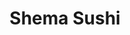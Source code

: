 ---
layout: place
title: Shema Sushi
permalink: /new-york/rochester/shema-sushi.html
stateAbbr: NY
stateName: New York
cityName: Rochester
seo:
  type: restaurant
  links: https://www.shema-sushi.com/
place_id: ChIJbfUNDALP1okRJ3K-FQQKEgE
photos:
  - name: >-
      places/ChIJbfUNDALP1okRJ3K-FQQKEgE/photos/AeeoHcLwxY6WgB0oJDvgXR07u31O-Hk2_Qw4Q0rkDnzM6ZkwKIzONxYUSx4KgObUE1SEwuMXkwdxnt5M7dy7QUWOs9ONlkrbAlgAlddBz34A-y88FrF4PVFZB6WKAm_VXcialoZynWEIztqVz0yMP-Y92QQiHDJZtM0WoHI6YJ3ylM9K--HOM-2fLNfvM6POeSvuGvuIsnkpq9A5IgiAYZ7L4NWtWpKK11TAgUM0eW9Rph5CHuUWRTsHhRpuDaqki_ZupKlRXettcURSkH3zBFFxCW274deQfTJqfM4j3ftv61Lpi_8oVww6uiPfF0Y86RI1kGKU2aiJuR3ROltSItn0Yj0f-1NQB9MDi8hYGBLlb56WO4JZd4UeqFfLjVtWI7SaP2BuS3aEZ-2dFD3zQm7eFhtx4-RMwabB3b-AzmxVK6IoXDTX
    widthPx: 4000
    heightPx: 2252
    authorAttributions:
      - displayName: Van Harold
        uri: https://maps.google.com/maps/contrib/109056808507673653168
        photoUri: >-
          https://lh3.googleusercontent.com/a-/ALV-UjU5zPu_HyDqnUeTmW5T3qIoT4UXsVnbcIxPtfPGvducVbLkBZCa=s100-p-k-no-mo
    flagContentUri: >-
      https://www.google.com/local/imagery/report/?cb_client=maps_api_places.places_api&image_key=!1e10!2sCIHM0ogKEICAgIDeuLCMkwE&hl=en-US
    googleMapsUri: >-
      https://www.google.com/maps/place//data=!3m4!1e2!3m2!1sCIHM0ogKEICAgIDeuLCMkwE!2e10!4m2!3m1!1s0x89d6cf020c0df56d:0x1120a0415be7227
  - name: >-
      places/ChIJbfUNDALP1okRJ3K-FQQKEgE/photos/AeeoHcLKKCuCpjqraW0IudNGBAHTwdalA60gz-kCQLnEM6mm00rdPMZnPTV5wpmpNlHA1sh1rht8EHWlEtClw6ugCkq7JzKU85C8dfqLIqZ6-Ot_34mn427VTs_PbPLvimdKhN0RaQlDwwN5jPfxJi3isv42ZC-7cIjboiPhdJBn46R2Xn2CTknRdxyQieNoM7lZbOwtVybrZFf7UD_NjaLNv_Dkk4Y81fzPHo5gNp2Iywd7f6-zmcqehgdoJJ4JWZt-qErH35K-kDIuZpHSIVLXdAzyYapOssG9N0bA7TGHECwTMg
    widthPx: 960
    heightPx: 720
    authorAttributions:
      - displayName: Shema Sushi
        uri: https://maps.google.com/maps/contrib/116791135640865801181
        photoUri: >-
          https://lh3.googleusercontent.com/a/ACg8ocLC7DmWl-bhXiQo-hco6fkoj4ViNgRRN1spjlR3HaDfDk6MIw=s100-p-k-no-mo
    flagContentUri: >-
      https://www.google.com/local/imagery/report/?cb_client=maps_api_places.places_api&image_key=!1e10!2sAF1QipN9CZFLMGmIJ4BUvuqS_Hge6oyVNUDZV4Vqzk5W&hl=en-US
    googleMapsUri: >-
      https://www.google.com/maps/place//data=!3m4!1e2!3m2!1sAF1QipN9CZFLMGmIJ4BUvuqS_Hge6oyVNUDZV4Vqzk5W!2e10!4m2!3m1!1s0x89d6cf020c0df56d:0x1120a0415be7227
  - name: >-
      places/ChIJbfUNDALP1okRJ3K-FQQKEgE/photos/AeeoHcLxc6C7pPijV9JYWYSdE21M5iGYo8gz5ODnn3b5flfq90P5rsehPSc7hXAbK98q7scyQfOz5AZoJAaeTEV0FXkUwRIO8QlxjnNNwl6iD_S3j_HgaeuekDxRo2bflucvqIHP8ynriiWyQ728lBpcIEm8zQiR16akb_Re8qlOPfRonq-heEAR8O04frNU_KBsuwWn_d-dOeeRu0jrjthSt1ii-OJ-oC55n4WyPLj36VLkELlzPn7qABT5sjquKM6LVlQH_OZ9y24J9Sy6pRDsmf39M4fBJMB63Hw4fUYASrEIi141NlObnzRUbZiUtlORUEg6koXqpas-S2f-W_S1CAnmmSdpGPYnc2E0picyz6ArEcrZ7FbDWEnyc3-8cYiC4JilRmONfoq4pLeXXHj6Q8nIil4gGPZweVNUQMQRU_0
    widthPx: 4030
    heightPx: 3022
    authorAttributions:
      - displayName: Ruth Kim
        uri: https://maps.google.com/maps/contrib/106075370773544965997
        photoUri: >-
          https://lh3.googleusercontent.com/a-/ALV-UjUw9Vi8ZDgHEl_BEr1rR7ps4NDcX2FcoZWYBO8ZPMsLIQEDoTL2=s100-p-k-no-mo
    flagContentUri: >-
      https://www.google.com/local/imagery/report/?cb_client=maps_api_places.places_api&image_key=!1e10!2sCIHM0ogKEICAgMDIy4T6TA&hl=en-US
    googleMapsUri: >-
      https://www.google.com/maps/place//data=!3m4!1e2!3m2!1sCIHM0ogKEICAgMDIy4T6TA!2e10!4m2!3m1!1s0x89d6cf020c0df56d:0x1120a0415be7227
  - name: >-
      places/ChIJbfUNDALP1okRJ3K-FQQKEgE/photos/AeeoHcJFAwSPs4kJ_1vKGH6RPQ1GHpgZ4SnTbD8iDhU_xfpem_mDIidG0hLT1do1Bef5uxk6Ys1WiRnTHgwpn6ygy3tT1UHLHwsVZrm6QPzS0x6Pp5D7Ey0YaQftBp081wcqTRF-SB_txq0F7XNkw1aIYvVsEu9ILnEyNUxsayyjoBunfuJ0yK62iHlnCIlrzMtTHtntcBUcsUJAQhvJRhvpyX2Ujgj-0cwthXJor8xww2e78XyfUYKw-Gtrj3cj0Hma-9xAkYvhBvDRdsZ2Zt0yGc09ln1ApLcnvaYR2NHYqvilSwi-ZgU-JpH4Mp5-T0QlzwmEJtAHMNH7jlU4RrXiisLO9iMPv45lfo8NJWkisXxz1i_fKhnwn65huc3CrlG5jkNSzwK5aVeLt5-mw2vI7y0zE5WQQ751ttKX8qmouxw
    widthPx: 2803
    heightPx: 3970
    authorAttributions:
      - displayName: Kevin Markman
        uri: https://maps.google.com/maps/contrib/114168600700996622195
        photoUri: >-
          https://lh3.googleusercontent.com/a-/ALV-UjV3OJQrypxYfE677bizTRAQ7VP_MKtPomZ8wMLM5Q-fgynOYVNqRw=s100-p-k-no-mo
    flagContentUri: >-
      https://www.google.com/local/imagery/report/?cb_client=maps_api_places.places_api&image_key=!1e10!2sCIHM0ogKEICAgICPq4i4Zw&hl=en-US
    googleMapsUri: >-
      https://www.google.com/maps/place//data=!3m4!1e2!3m2!1sCIHM0ogKEICAgICPq4i4Zw!2e10!4m2!3m1!1s0x89d6cf020c0df56d:0x1120a0415be7227
  - name: >-
      places/ChIJbfUNDALP1okRJ3K-FQQKEgE/photos/AeeoHcKdV3QEtORQFudWmXgdFwZ4z5hZ4zM62OG7U8H1AZLYP-sXpH4KANTC1yA6e_W-o-h4Yr6RDqZkL5T7bDGhjZTa_cbZuspcGGNcyWiskrPHwguEdHCtFiCzpGGNJhhfUfHUxXeoncczev4J3_FvXtQQaBGUbsjB4iLc8rgkc022s312X7KD54GpPRoScbVB-aUybxCzGHYDI1SCWd6BVYt_KNaRkPz10_aJVgcAhCDhjCrAsTlw0-nT5y6MdrV9J-yb5iKe3p8epofMcAsKe3KFFC5iHVA48IxoYXvW7QifGrcjxfjcW9n6xV0iqOYCh4-amXRaTGIO0u-i3GP3GeFlpC6LcXZe_0GQjVjOsHEP3z6OZ_ogMk-hDZaDEQrOFvoA5nG7RXihZF0ZK7zPwux8yIfeXurH7tMMOgumcu2auqE
    widthPx: 4032
    heightPx: 3024
    authorAttributions:
      - displayName: Brandon Lee
        uri: https://maps.google.com/maps/contrib/116109485527752863313
        photoUri: >-
          https://lh3.googleusercontent.com/a-/ALV-UjV_3oJbxRYkqEPpNYVmy_VDoLua7dc3xJljcikstOB2hqzf2-zMGw=s100-p-k-no-mo
    flagContentUri: >-
      https://www.google.com/local/imagery/report/?cb_client=maps_api_places.places_api&image_key=!1e10!2sCIHM0ogKEICAgID4gt25ogE&hl=en-US
    googleMapsUri: >-
      https://www.google.com/maps/place//data=!3m4!1e2!3m2!1sCIHM0ogKEICAgID4gt25ogE!2e10!4m2!3m1!1s0x89d6cf020c0df56d:0x1120a0415be7227
  - name: >-
      places/ChIJbfUNDALP1okRJ3K-FQQKEgE/photos/AeeoHcIJXyIYgSp7uGIQBmbrAW5E3IKVjM8y06hV0QtLhXuT7jd4EEbkh5BG2hogChg-sjr6IgKO3TgbYuuQrqAl2ezHO5qiFUA2hU47fBB3CBA11113psuxSJ0rv5hNV3yQeT3aZovroBplSeL43T-Ki0vLIVdTuY1_igSfXE_OKX1bOYvA9TCxzaocEZ57INIpIfEoSgMAYHSD0VLF7RUndWkXLYPCdO9tMJkRraG6AXA7NQ6Kd8xunAfO6ekMAINuLf25BkWefENOguScrgps7I0ITk_Eof7L1dVGedbSJvaSDRsiNm-LnPBz9WXKsmA1MkQknO4AXm1-zynRz-0aqE3RUDv1AwSA4CE7EKUJCAtmSIo74-i0TgM0yjoVV6VRfNXaSd03vg2rOHtggUMc6oW_TFk6Pwm-AADD7d2YvPNo6mWG
    widthPx: 2268
    heightPx: 4032
    authorAttributions:
      - displayName: Kenna Marcelo
        uri: https://maps.google.com/maps/contrib/105679993548684364550
        photoUri: >-
          https://lh3.googleusercontent.com/a-/ALV-UjWgEnU4oKH9yhXmM7BXHwFxQqVvKtFLBJvRxdevehrJWalbZSaaYw=s100-p-k-no-mo
    flagContentUri: >-
      https://www.google.com/local/imagery/report/?cb_client=maps_api_places.places_api&image_key=!1e10!2sCIHM0ogKEICAgICLwabF5QE&hl=en-US
    googleMapsUri: >-
      https://www.google.com/maps/place//data=!3m4!1e2!3m2!1sCIHM0ogKEICAgICLwabF5QE!2e10!4m2!3m1!1s0x89d6cf020c0df56d:0x1120a0415be7227
  - name: >-
      places/ChIJbfUNDALP1okRJ3K-FQQKEgE/photos/AeeoHcJc6pTR6Lo496PY49APvB4q80inuIIep2E3R7cyX9m0nueiQ-bgRqzyORyNs6BrMPJ8DarEkQlNjI50Vueie9dPZNatTIzCgswLF7sIS-XfDXZQFCZKwRHhoFYyx2OxC_UPoD8wsaMIPcHSVdhv_SyE91wkuCr1rF3HZTfwuHDCkXiCHS5-okrQVgdxjBC_uiP9zBAu3nKjKm-JpR1_FFAsJcigcY-7piq6euJP_M0uyuydNJRoDmLFoV2VA_3YwPq7wJYKs5qaJCITSTiTOk1iiVT5fVHYk4KppNryufqkckxMddWkTeRKjUr2AghO0MBWH3DlsHpLlrh8r9dmvmF5lk0dFnaytz2EoXrZZuzMA_Kr5JBuqLE3J0o1WGHWHcC3nIlDnqXA766Vs4Cwh4Lq1DpekxETf5uiN48OcH835g
    widthPx: 3024
    heightPx: 4032
    authorAttributions:
      - displayName: MD062010
        uri: https://maps.google.com/maps/contrib/114763104703079520226
        photoUri: >-
          https://lh3.googleusercontent.com/a/ACg8ocJtcIP9SLbj2SNf_J4-cRWG2NOl-KIX2MUgXQGZt6n_H-L0JA=s100-p-k-no-mo
    flagContentUri: >-
      https://www.google.com/local/imagery/report/?cb_client=maps_api_places.places_api&image_key=!1e10!2sCIHM0ogKEICAgIDOp4H9Qw&hl=en-US
    googleMapsUri: >-
      https://www.google.com/maps/place//data=!3m4!1e2!3m2!1sCIHM0ogKEICAgIDOp4H9Qw!2e10!4m2!3m1!1s0x89d6cf020c0df56d:0x1120a0415be7227
  - name: >-
      places/ChIJbfUNDALP1okRJ3K-FQQKEgE/photos/AeeoHcL9B_HBAkQJwZcy1S4dFHkB425PCXTYCNxvRsVRQfi2Hm6tZUEUisLOB4VNENwfHTEWhHFQQk1l4IKCE7YbQXSdR-8kKd8KcDHRAYIREEhxSYj9dXFBU-Dk1QvJf4_AUYTFAtZt7BV9EfOPGzhmNH9ss4tG2Um_X2Y9ugYSZ5fcw4aeNaF0nNuKcTNVF59U_AIOrqkwLXq2gbII-K-_gH_9vnMxj0go5ft71yQ45B-DxP9bvhffZLEDprGA7OiDYyEj_CzITg5X8R_wQ87IFQT3ilN2xN2O4NoGqJBzbUWmtEDRtYJlZ03flnru8SnAY_Sl4NJo8MDNn_SIGi0-ojAK3wkxCSdszPFtyvBUWKpMDn0-bjJjow7AACzoGV2sHJKVbKBRb54uQAp54BdUJ7P1BB7NgXLv70raRHbn1Mk
    widthPx: 3024
    heightPx: 4032
    authorAttributions:
      - displayName: MD062010
        uri: https://maps.google.com/maps/contrib/114763104703079520226
        photoUri: >-
          https://lh3.googleusercontent.com/a/ACg8ocJtcIP9SLbj2SNf_J4-cRWG2NOl-KIX2MUgXQGZt6n_H-L0JA=s100-p-k-no-mo
    flagContentUri: >-
      https://www.google.com/local/imagery/report/?cb_client=maps_api_places.places_api&image_key=!1e10!2sCIHM0ogKEICAgIDWgdv5fw&hl=en-US
    googleMapsUri: >-
      https://www.google.com/maps/place//data=!3m4!1e2!3m2!1sCIHM0ogKEICAgIDWgdv5fw!2e10!4m2!3m1!1s0x89d6cf020c0df56d:0x1120a0415be7227
  - name: >-
      places/ChIJbfUNDALP1okRJ3K-FQQKEgE/photos/AeeoHcJ58PaonWkteo4yNLeSgQVUyVK0wdyV2RkZfd2octECPCsaPXo0HnoF6ViOrZO4KEiHSVB82KE6ZnW7VV5XvT3Z8Ab-t01BFlzCg0rZYbHNTrj8vjg9NurlKbhflI9Q5dDDyt23Ygcbv2844hB1Yfbhl9N7Ey2Jhy_pXBFJUQpZ80Ve6Qxa6XjBvKv8sydxG-ye_r5SAApqS5gBfvh7TwdVDuXubWB3HrVL8XF7H0z4A0A8FTfPMfVDsy0B5jLLYLvGlOSOuUK5woF-uyIEZ9ZG1oOKlg7b0Iw3jlquPHwNqqC9tfs9Xdn97IykRaFfRtNBhbeb9t5-cyZnM5d6kEwtP5eEQn_l4LwkbpEcoR0dAXcTSsVgKbymZNYYGuHYInRhefeA0UEnob5b1rrTHR3QbOWwKsuN__pZ33WEOOeEO_k
    widthPx: 4032
    heightPx: 1960
    authorAttributions:
      - displayName: Diane Phommaxaysy
        uri: https://maps.google.com/maps/contrib/117764324423195122709
        photoUri: >-
          https://lh3.googleusercontent.com/a/ACg8ocKjzh-vVV8j85T11VT-VdZ7DqI8Q418DZLaZAw7PYoduCsWW_0=s100-p-k-no-mo
    flagContentUri: >-
      https://www.google.com/local/imagery/report/?cb_client=maps_api_places.places_api&image_key=!1e10!2sCIHM0ogKEICAgICku5zupwE&hl=en-US
    googleMapsUri: >-
      https://www.google.com/maps/place//data=!3m4!1e2!3m2!1sCIHM0ogKEICAgICku5zupwE!2e10!4m2!3m1!1s0x89d6cf020c0df56d:0x1120a0415be7227
  - name: >-
      places/ChIJbfUNDALP1okRJ3K-FQQKEgE/photos/AeeoHcK4dPCH8smEMgH-wV_Gm7hYL03WlPPj28HOs-LVeOuWLxLLDNpgg2_1khH71pXH-eRy7YaWpcMumwEDVwAooBfOZioVcl9OBGovqxlWE524WQyyFt0siSBXaFpNkX6IkR4_Zvy9OxKlT4V1XvCDhdNJ0wWtrzfwFdGWujN4NoOzj7oekEspyFPD8tHtSBoIQD9F8n94N7EOzp_lwAZtpvTACc50tj-FqnbT_toxR-_eTY-SvYK4dPR8XgdrciPREI5VAy3pnTs43UwUo7UjNRtoIp6iTDYmB3hi-1Eq-y_xTYzXZr7BT079QPWL4lrSxnF4zQwTvh7VgIEZi_HfrtOiPs8Z2bL-JhgC6LwAvFFhmStQfn57_uZqw45pa0Qvj4ujrJJ9q3Tm53-fLbSmmi_yQKb5b7w0WGXGMLrG7b1CVQ
    widthPx: 3264
    heightPx: 2448
    authorAttributions:
      - displayName: Zirong Liu
        uri: https://maps.google.com/maps/contrib/108803242980544209262
        photoUri: >-
          https://lh3.googleusercontent.com/a-/ALV-UjXTnz4li7xCSC6sgSAfE64iqJu5Ns8fZFd02k8Ek1r2FeKE5iaK=s100-p-k-no-mo
    flagContentUri: >-
      https://www.google.com/local/imagery/report/?cb_client=maps_api_places.places_api&image_key=!1e10!2sCIHM0ogKEICAgID4yICvSg&hl=en-US
    googleMapsUri: >-
      https://www.google.com/maps/place//data=!3m4!1e2!3m2!1sCIHM0ogKEICAgID4yICvSg!2e10!4m2!3m1!1s0x89d6cf020c0df56d:0x1120a0415be7227
address: '277 Alexander St #102, Rochester, NY 14607, USA'
street: '277 Alexander St #102'
city: Rochester
state: NY
zip: '14607'
country: USA
neighborhood: East Avenue
latitude: '43.153429'
longitude: '-77.595398'
accessibility_options:
  wheelchairAccessibleParking: true
  wheelchairAccessibleEntrance: true
  wheelchairAccessibleSeating: true
business_status: OPERATIONAL
name: Shema Sushi
google_maps_links:
  directionsUri: >-
    https://www.google.com/maps/dir//''/data=!4m7!4m6!1m1!4e2!1m2!1m1!1s0x89d6cf020c0df56d:0x1120a0415be7227!3e0
  placeUri: https://maps.google.com/?cid=77135156279669287
  writeAReviewUri: >-
    https://www.google.com/maps/place//data=!4m3!3m2!1s0x89d6cf020c0df56d:0x1120a0415be7227!12e1
  reviewsUri: >-
    https://www.google.com/maps/place//data=!4m4!3m3!1s0x89d6cf020c0df56d:0x1120a0415be7227!9m1!1b1
  photosUri: >-
    https://www.google.com/maps/place//data=!4m3!3m2!1s0x89d6cf020c0df56d:0x1120a0415be7227!10e5
primary_type: Sushi Restaurant
opening_hours:
  regular: null
  current: null
secondary_opening_hours:
  regular:
    weekdayDescriptions: null
    type: null
  current:
    weekdayDescriptions: null
    type: null
phone: (585) 325-6555
price_level: PRICE_LEVEL_MODERATE
price_range: $20 &ndash; $30
rating: '4.6'
rating_count: 0
website: https://www.shema-sushi.com/
description: >-
  Experience Shema Sushi in Rochester, NY$$$Shema Sushi in Rochester, NY, stands
  out as a welcoming spot for Japanese cuisine enthusiasts, offering a cozy
  atmosphere since 2007. This sushi restaurant features an array of fresh
  Japanese favorites like teriyaki, bento boxes, and expertly crafted rolls,
  complemented by a selection of beer and sake for a complete dining experience.
  Accessibility is a key highlight, with options like wheelchair-accessible
  parking and seating making it easy for everyone to enjoy. Patrons appreciate
  the moderate pricing, which fits well for casual meals or special occasions,
  positioning it as a go-to choice among local sushi places. Whether you're
  searching for top-rated sushi nearby or simply craving authentic flavors, this
  eatery delivers a relaxed urban vibe with thoughtful details that enhance
  every visit.
generative_summary: >-
  Experience Shema Sushi in Rochester, NY$$$Shema Sushi in Rochester, NY, stands
  out as a welcoming spot for Japanese cuisine enthusiasts, offering a cozy
  atmosphere since 2007. This sushi restaurant features an array of fresh
  Japanese favorites like teriyaki, bento boxes, and expertly crafted rolls,
  complemented by a selection of beer and sake for a complete dining experience.
  Accessibility is a key highlight, with options like wheelchair-accessible
  parking and seating making it easy for everyone to enjoy. Patrons appreciate
  the moderate pricing, which fits well for casual meals or special occasions,
  positioning it as a go-to choice among local sushi places. Whether you're
  searching for top-rated sushi nearby or simply craving authentic flavors, this
  eatery delivers a relaxed urban vibe with thoughtful details that enhance
  every visit.
generative_disclosure: Summarized by AI using the Grok-3-Mini model.
reviews:
  - name: >-
      places/ChIJbfUNDALP1okRJ3K-FQQKEgE/reviews/ChdDSUhNMG9nS0VJQ0FnSUNQcTRpNHh3RRAB
    relativePublishTimeDescription: 4 months ago
    rating: 4
    text:
      text: >-
        Small place with good sushi. Service was attentive but scattered. Good
        location.
      languageCode: en
    originalText:
      text: >-
        Small place with good sushi. Service was attentive but scattered. Good
        location.
      languageCode: en
    authorAttribution:
      displayName: Kevin Markman
      uri: https://www.google.com/maps/contrib/114168600700996622195/reviews
      photoUri: >-
        https://lh3.googleusercontent.com/a-/ALV-UjV3OJQrypxYfE677bizTRAQ7VP_MKtPomZ8wMLM5Q-fgynOYVNqRw=s128-c0x00000000-cc-rp-mo-ba8
    publishTime: '2024-11-28T03:11:58.706872Z'
    flagContentUri: >-
      https://www.google.com/local/review/rap/report?postId=ChdDSUhNMG9nS0VJQ0FnSUNQcTRpNHh3RRAB&d=17924085&t=1
    googleMapsUri: >-
      https://www.google.com/maps/reviews/data=!4m6!14m5!1m4!2m3!1sChdDSUhNMG9nS0VJQ0FnSUNQcTRpNHh3RRAB!2m1!1s0x89d6cf020c0df56d:0x1120a0415be7227
  - name: >-
      places/ChIJbfUNDALP1okRJ3K-FQQKEgE/reviews/ChZDSUhNMG9nS0VJQ0FnSURXZ2R2NVh3EAE
    relativePublishTimeDescription: 2 years ago
    rating: 5
    text:
      text: >-
        Wow- a legitimate sushi place.  If you’re looking for a good sushi place
        in Rochester, you don’t have many options— however, Shema Sushi, is one
        of the few exceptions.


        The fish was exceptionally fresh- the rolls were delicious and
        generously proportioned.  The tempura was some of the best I have had-
        you could appreciate the flavor of the vegyet the crust was perfectly
        fried and crisp without being overly oily . The takoyaki is the best
        I’ve had in Rochester, thus far and a must try!


        The service was great and the atmosphere is low key and relaxed. 
        Looking forward to going back soon!


        Update: have now been here multiple times-  service is always excellent,
        food is always incredible! Their ramen was awesome- absolutely the best
        in Rochester!
      languageCode: en
    originalText:
      text: >-
        Wow- a legitimate sushi place.  If you’re looking for a good sushi place
        in Rochester, you don’t have many options— however, Shema Sushi, is one
        of the few exceptions.


        The fish was exceptionally fresh- the rolls were delicious and
        generously proportioned.  The tempura was some of the best I have had-
        you could appreciate the flavor of the vegyet the crust was perfectly
        fried and crisp without being overly oily . The takoyaki is the best
        I’ve had in Rochester, thus far and a must try!


        The service was great and the atmosphere is low key and relaxed. 
        Looking forward to going back soon!


        Update: have now been here multiple times-  service is always excellent,
        food is always incredible! Their ramen was awesome- absolutely the best
        in Rochester!
      languageCode: en
    authorAttribution:
      displayName: MD062010
      uri: https://www.google.com/maps/contrib/114763104703079520226/reviews
      photoUri: >-
        https://lh3.googleusercontent.com/a/ACg8ocJtcIP9SLbj2SNf_J4-cRWG2NOl-KIX2MUgXQGZt6n_H-L0JA=s128-c0x00000000-cc-rp-mo-ba5
    publishTime: '2022-07-15T21:29:14.778466Z'
    flagContentUri: >-
      https://www.google.com/local/review/rap/report?postId=ChZDSUhNMG9nS0VJQ0FnSURXZ2R2NVh3EAE&d=17924085&t=1
    googleMapsUri: >-
      https://www.google.com/maps/reviews/data=!4m6!14m5!1m4!2m3!1sChZDSUhNMG9nS0VJQ0FnSURXZ2R2NVh3EAE!2m1!1s0x89d6cf020c0df56d:0x1120a0415be7227
  - name: >-
      places/ChIJbfUNDALP1okRJ3K-FQQKEgE/reviews/ChZDSUhNMG9nS0VJQ0FnSUQtNUpfV0VREAE
    relativePublishTimeDescription: 2 years ago
    rating: 5
    text:
      text: >-
        This is one of the best sushi I've ever eaten! The quality of the fish
        and rice was far beyond extraordinary. All of my friends were amazed by
        the quality of the fish and the fact that they had been properly
        seasoned. The spicy tuna roll was my ultimate favorite, it reminded me
        of the ones I had when I was a child that I still remember vividly. The
        staff members were so friendly and made us immediately feel as if we
        were a part of their family.
      languageCode: en
    originalText:
      text: >-
        This is one of the best sushi I've ever eaten! The quality of the fish
        and rice was far beyond extraordinary. All of my friends were amazed by
        the quality of the fish and the fact that they had been properly
        seasoned. The spicy tuna roll was my ultimate favorite, it reminded me
        of the ones I had when I was a child that I still remember vividly. The
        staff members were so friendly and made us immediately feel as if we
        were a part of their family.
      languageCode: en
    authorAttribution:
      displayName: Gyoungmin Ahn
      uri: https://www.google.com/maps/contrib/105248118438445213442/reviews
      photoUri: >-
        https://lh3.googleusercontent.com/a-/ALV-UjVJzSq4ErfZz8KY7EMmvvJ-_ITYgl1DHj80eHho3al-dGFtki4=s128-c0x00000000-cc-rp-mo
    publishTime: '2022-11-22T02:04:37.098629Z'
    flagContentUri: >-
      https://www.google.com/local/review/rap/report?postId=ChZDSUhNMG9nS0VJQ0FnSUQtNUpfV0VREAE&d=17924085&t=1
    googleMapsUri: >-
      https://www.google.com/maps/reviews/data=!4m6!14m5!1m4!2m3!1sChZDSUhNMG9nS0VJQ0FnSUQtNUpfV0VREAE!2m1!1s0x89d6cf020c0df56d:0x1120a0415be7227
  - name: >-
      places/ChIJbfUNDALP1okRJ3K-FQQKEgE/reviews/ChZDSUhNMG9nS0VJQ0FnSURxc3JhOVhnEAE
    relativePublishTimeDescription: 3 years ago
    rating: 5
    text:
      text: >-
        First time visit, and wow wow wow. I had a great quick chat the night
        before via Facebook messenger to verify they were open tonight for
        dinner. They were quick to respond and gave great information as to when
        the best time to arrive would be. We showed up and our server was
        friendly and very helpful when we had questions about menu items. The
        sake she helped us land on was the best I’ve ever had and was so good
        with our meal. The sushi boat was a huge value for everything you got,
        side note those pickles on there are AMAZING and should be a side dish
        of their own! The rolls are high quality ingredients and flavorful. The
        dishes arrived to our table so quickly, it was incredible. Everything
        looked beautiful and tasted even better. Again, our server was a delight
        and attentive to us, we have many other items we want to try, having the
        menu to review on your phone before ordering is helpful and well labeled
        to help deciding easier. I’m already wanting more sushi! Thank you for
        such a great experience, and will be back again soon. Highly recommend
        anyone to give this restaurant a try.
      languageCode: en
    originalText:
      text: >-
        First time visit, and wow wow wow. I had a great quick chat the night
        before via Facebook messenger to verify they were open tonight for
        dinner. They were quick to respond and gave great information as to when
        the best time to arrive would be. We showed up and our server was
        friendly and very helpful when we had questions about menu items. The
        sake she helped us land on was the best I’ve ever had and was so good
        with our meal. The sushi boat was a huge value for everything you got,
        side note those pickles on there are AMAZING and should be a side dish
        of their own! The rolls are high quality ingredients and flavorful. The
        dishes arrived to our table so quickly, it was incredible. Everything
        looked beautiful and tasted even better. Again, our server was a delight
        and attentive to us, we have many other items we want to try, having the
        menu to review on your phone before ordering is helpful and well labeled
        to help deciding easier. I’m already wanting more sushi! Thank you for
        such a great experience, and will be back again soon. Highly recommend
        anyone to give this restaurant a try.
      languageCode: en
    authorAttribution:
      displayName: Sheena W
      uri: https://www.google.com/maps/contrib/110525330333329583210/reviews
      photoUri: >-
        https://lh3.googleusercontent.com/a-/ALV-UjX71DSWsaP0LCyaMI8TQV_448NfGRu72Nv4qOV0aZZczWMv7bIDIg=s128-c0x00000000-cc-rp-mo-ba5
    publishTime: '2021-07-04T03:21:46.372395Z'
    flagContentUri: >-
      https://www.google.com/local/review/rap/report?postId=ChZDSUhNMG9nS0VJQ0FnSURxc3JhOVhnEAE&d=17924085&t=1
    googleMapsUri: >-
      https://www.google.com/maps/reviews/data=!4m6!14m5!1m4!2m3!1sChZDSUhNMG9nS0VJQ0FnSURxc3JhOVhnEAE!2m1!1s0x89d6cf020c0df56d:0x1120a0415be7227
  - name: >-
      places/ChIJbfUNDALP1okRJ3K-FQQKEgE/reviews/ChZDSUhNMG9nS0VJQ0FnSUNxM1pMLWRREAE
    relativePublishTimeDescription: 3 years ago
    rating: 5
    text:
      text: >-
        Beautiful presentation and very fresh fish! Unique rolls, rare fish,
        very high quality flavors. I've eaten sushi in many places... Shema
        rates high. Unassuming location and cool decor combined with
        authentically friendly service. Everything from the Kani salad to the
        Toro was excellent and super fresh. We found this place by googling
        'Best Sushi in Rochester." Shema didn't disappoint.
      languageCode: en
    originalText:
      text: >-
        Beautiful presentation and very fresh fish! Unique rolls, rare fish,
        very high quality flavors. I've eaten sushi in many places... Shema
        rates high. Unassuming location and cool decor combined with
        authentically friendly service. Everything from the Kani salad to the
        Toro was excellent and super fresh. We found this place by googling
        'Best Sushi in Rochester." Shema didn't disappoint.
      languageCode: en
    authorAttribution:
      displayName: Bobby D
      uri: https://www.google.com/maps/contrib/115007535362162806607/reviews
      photoUri: >-
        https://lh3.googleusercontent.com/a/ACg8ocLMQPD5sLLmgvdjtl42o1_6ql9ngdjaoPrChncxml6RP_MRJg=s128-c0x00000000-cc-rp-mo-ba4
    publishTime: '2021-07-01T01:33:08.685121Z'
    flagContentUri: >-
      https://www.google.com/local/review/rap/report?postId=ChZDSUhNMG9nS0VJQ0FnSUNxM1pMLWRREAE&d=17924085&t=1
    googleMapsUri: >-
      https://www.google.com/maps/reviews/data=!4m6!14m5!1m4!2m3!1sChZDSUhNMG9nS0VJQ0FnSUNxM1pMLWRREAE!2m1!1s0x89d6cf020c0df56d:0x1120a0415be7227
review_summary: >-
  Highlights from Customer Feedback$$$Folks dining at this spot often praise the
  incredibly fresh and flavorful sushi rolls, noting how the high-quality
  ingredients make every bite memorable in a casual, laid-back setting. Many
  appreciate the attentive service that adds a welcoming touch without
  overwhelming the experience, along with generous portions that offer great
  value for the price. Reviewers frequently highlight standout dishes like
  tempura and ramen, describing them as some of the best around, which keeps
  people coming back for more. Overall, the atmosphere strikes a perfect balance
  of relaxed and authentic, making it a solid pick for groups or solo diners
  seeking reliable Japanese options. If you're on the hunt for sushi restaurants
  near you, this place consistently delivers a positive vibe that leaves
  visitors eager to return.
review_disclosure: Summarized by AI using the Grok-3-Mini model.
parking_options:
  freeParkingLot: true
  freeStreetParking: true
  valetParking: false
payment_options:
  acceptsCreditCards: true
  acceptsDebitCards: true
  acceptsCashOnly: false
  acceptsNfc: true
allow_dogs: null
curbside_pickup: false
delivery: false
dine_in: true
good_for_children: null
good_for_groups: true
good_for_sports: false
live_music: false
menu_for_children: false
outdoor_seating: false
reservable: true
restroom: true
serves_beer: true
serves_breakfast: false
serves_brunch: false
serves_cocktails: null
serves_coffee: false
serves_dinner: true
serves_dessert: true
serves_lunch: true
serves_vegetarian_food: true
serves_wine: true
takeout: true
update_category: pro
places_description: >-
  Calm, urban nook since 2007 offering Japanese noodle dishes, along with beer &
  sake.

---